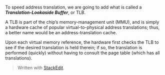 To speed address translation, we are going to add what is called a **_Translation-Lookaside Buffer_**, or TLB. 

A TLB is part of the chip’s memory-management unit (MMU), and is simply a hardware cache of popular virtual-to-physical address translations; thus, a better name would be an address-translation cache. 

Upon each virtual memory reference, the hardware first checks the TLB to see if the desired translation is held therein; if so, the translation is performed (quickly) without having to consult the page table (which has all translations).



> Written with [StackEdit](https://stackedit.io/).
<!--stackedit_data:
eyJoaXN0b3J5IjpbLTE4OTUyMzAyOTNdfQ==
-->